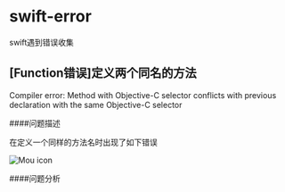 # swift-error
swift遇到错误收集

## [Function错误]定义两个同名的方法
Compiler error: Method with Objective-C selector conflicts with previous declaration with the same Objective-C selector

####问题描述

在定义一个同样的方法名时出现了如下错误

![Mou icon](http://mouapp.com/Mou_128.png)

####问题分析
